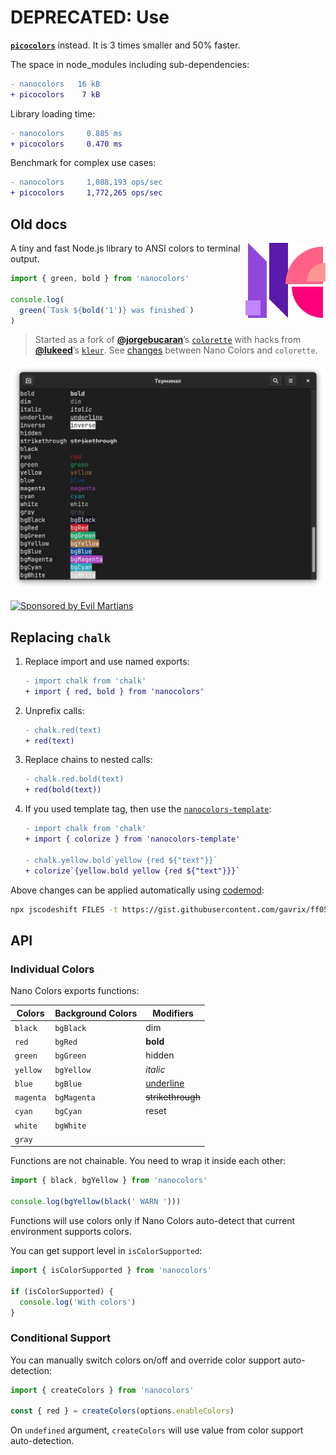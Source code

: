 # DEPRECATED: Use
**[`picocolors`](https://github.com/alexeyraspopov/picocolors)** instead.
It is 3 times smaller and 50% faster.

The space in node_modules including sub-dependencies:

```diff
- nanocolors   16 kB
+ picocolors    7 kB
```

Library loading time:

```diff
- nanocolors     0.885 ms
+ picocolors     0.470 ms
```

Benchmark for complex use cases:

```diff
- nanocolors     1,088,193 ops/sec
+ picocolors     1,772,265 ops/sec
```

## Old docs

<img align="right" width="128" height="120"
     src="./img/logo.svg"
     title="Nano Colors logo by Roman Shamin">

A tiny and fast Node.js library to ANSI colors to terminal output.

```js
import { green, bold } from 'nanocolors'

console.log(
  green(`Task ${bold('1')} was finished`)
)
```

>Started as a fork
> of [**@jorgebucaran**](https://github.com/jorgebucaran/)’s
> [`colorette`](https://github.com/jorgebucaran/colorette) with hacks
> from [**@lukeed**](https://github.com/lukeed/)’s
> [`kleur`](https://github.com/lukeed/kleur).
> See [changes](https://github.com/ai/nanocolors/wiki/Colorette-Changes)
> between Nano Colors and `colorette`.

<p align="center">
  <img src="./img/example.png" alt="Nano Colors output" width="600">
</p>

<a href="https://evilmartians.com/?utm_source=nanocolors">
  <img src="https://evilmartians.com/badges/sponsored-by-evil-martians.svg"
       alt="Sponsored by Evil Martians" width="236" height="54">
</a>

[ESM]: https://github.com/ai/nanocolors/blob/main/index.js
[CJS]: https://github.com/ai/nanocolors/blob/main/index.cjs


## Replacing `chalk`

1. Replace import and use named exports:

   ```diff
   - import chalk from 'chalk'
   + import { red, bold } from 'nanocolors'
   ```

2. Unprefix calls:

   ```diff
   - chalk.red(text)
   + red(text)
   ```

3. Replace chains to nested calls:

   ```diff
   - chalk.red.bold(text)
   + red(bold(text))
   ```

4. If you used template tag, then use
   the [`nanocolors-template`](https://github.com/usmanyunusov/nanocolors-template):

   ```diff
   - import chalk from 'chalk'
   + import { colorize } from 'nanocolors-template'

   - chalk.yellow.bold`yellow {red ${"text"}}`
   + colorize`{yellow.bold yellow {red ${"text"}}}`
   ```

Above changes can be applied automatically using
[codemod](https://gist.github.com/gavrix/ff051941ad9a19c8ea3224f38c30bc9a):

```sh
npx jscodeshift FILES -t https://gist.githubusercontent.com/gavrix/ff051941ad9a19c8ea3224f38c30bc9a/raw/09d81e93f880ecbc8f52dcf7819816c81e2ba340/chalk_nanocolors_transform.js
```

## API

### Individual Colors

Nano Colors exports functions:

| Colors    | Background Colors   | Modifiers         |
| --------- | ------------------- | ----------------- |
| `black`   | `bgBlack`           | dim               |
| `red`     | `bgRed`             | **bold**          |
| `green`   | `bgGreen`           | hidden            |
| `yellow`  | `bgYellow`          | _italic_          |
| `blue`    | `bgBlue`            | <u>underline</u>  |
| `magenta` | `bgMagenta`         | ~~strikethrough~~ |
| `cyan`    | `bgCyan`            | reset             |
| `white`   | `bgWhite`           |                   |
| `gray`    |                     |                   |

Functions are not chainable. You need to wrap it inside each other:

```js
import { black, bgYellow } from 'nanocolors'

console.log(bgYellow(black(' WARN ')))
```

Functions will use colors only if Nano Colors auto-detect that current
environment supports colors.

You can get support level in `isColorSupported`:

```js
import { isColorSupported } from 'nanocolors'

if (isColorSupported) {
  console.log('With colors')
}
```


### Conditional Support

You can manually switch colors on/off and override color support auto-detection:

```js
import { createColors } from 'nanocolors'

const { red } = createColors(options.enableColors)
```

On `undefined` argument, `createColors` will use value
from color support auto-detection.
